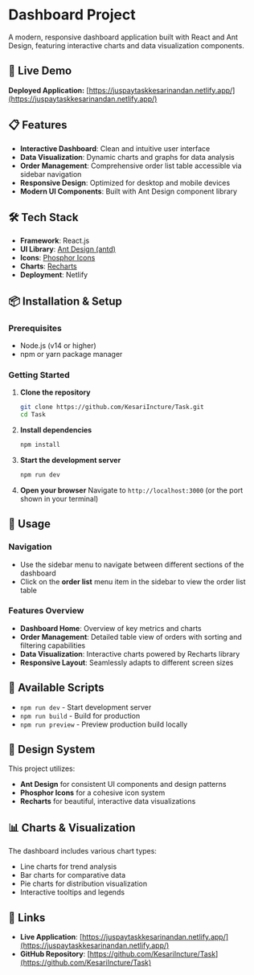 # Dashboard Project

A modern, responsive dashboard application built with React and Ant Design, featuring interactive charts and data visualization components.

## 🚀 Live Demo

**Deployed Application:** [https://juspaytaskkesarinandan.netlify.app/](https://juspaytaskkesarinandan.netlify.app/)

## 📋 Features

- **Interactive Dashboard**: Clean and intuitive user interface
- **Data Visualization**: Dynamic charts and graphs for data analysis
- **Order Management**: Comprehensive order list table accessible via sidebar navigation
- **Responsive Design**: Optimized for desktop and mobile devices
- **Modern UI Components**: Built with Ant Design component library

## 🛠️ Tech Stack

- **Framework**: React.js
- **UI Library**: [Ant Design (antd)](https://ant.design/)
- **Icons**: [Phosphor Icons](https://phosphoricons.com/)
- **Charts**: [Recharts](https://recharts.org/)
- **Deployment**: Netlify

## 📦 Installation & Setup

### Prerequisites

- Node.js (v14 or higher)
- npm or yarn package manager

### Getting Started

1. **Clone the repository**

   ```bash
   git clone https://github.com/KesariIncture/Task.git
   cd Task
   ```

2. **Install dependencies**

   ```bash
   npm install
   ```

3. **Start the development server**

   ```bash
   npm run dev
   ```

4. **Open your browser**
   Navigate to `http://localhost:3000` (or the port shown in your terminal)

## 🎯 Usage

### Navigation

- Use the sidebar menu to navigate between different sections of the dashboard
- Click on the **order list** menu item in the sidebar to view the order list table

### Features Overview

- **Dashboard Home**: Overview of key metrics and charts
- **Order Management**: Detailed table view of orders with sorting and filtering capabilities
- **Data Visualization**: Interactive charts powered by Recharts library
- **Responsive Layout**: Seamlessly adapts to different screen sizes

## 🔧 Available Scripts

- `npm run dev` - Start development server
- `npm run build` - Build for production
- `npm run preview` - Preview production build locally

## 🎨 Design System

This project utilizes:

- **Ant Design** for consistent UI components and design patterns
- **Phosphor Icons** for a cohesive icon system
- **Recharts** for beautiful, interactive data visualizations

## 📊 Charts & Visualization

The dashboard includes various chart types:

- Line charts for trend analysis
- Bar charts for comparative data
- Pie charts for distribution visualization
- Interactive tooltips and legends

## 🔗 Links

- **Live Application**: [https://juspaytaskkesarinandan.netlify.app/](https://juspaytaskkesarinandan.netlify.app/)
- **GitHub Repository**: [https://github.com/KesariIncture/Task](https://github.com/KesariIncture/Task)
